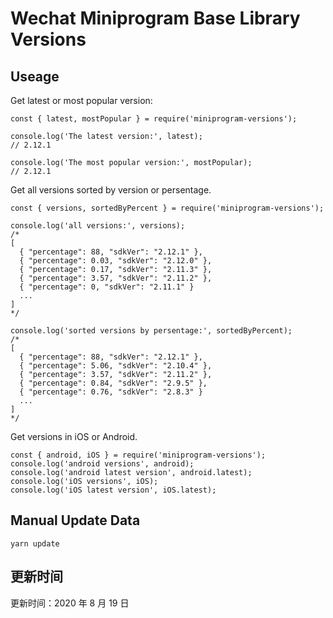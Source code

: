 
# Wechat Miniprogram Base Library Versions

## Useage

Get latest or most popular version:

```;
const { latest, mostPopular } = require('miniprogram-versions');

console.log('The latest version:', latest);
// 2.12.1

console.log('The most popular version:', mostPopular);
// 2.12.1

```

Get all versions sorted by version or persentage.

```
const { versions, sortedByPercent } = require('miniprogram-versions');

console.log('all versions:', versions);
/*
[
  { "percentage": 88, "sdkVer": "2.12.1" },
  { "percentage": 0.03, "sdkVer": "2.12.0" },
  { "percentage": 0.17, "sdkVer": "2.11.3" },
  { "percentage": 3.57, "sdkVer": "2.11.2" },
  { "percentage": 0, "sdkVer": "2.11.1" }
  ...
]
*/

console.log('sorted versions by persentage:', sortedByPercent);
/*
[
  { "percentage": 88, "sdkVer": "2.12.1" },
  { "percentage": 5.06, "sdkVer": "2.10.4" },
  { "percentage": 3.57, "sdkVer": "2.11.2" },
  { "percentage": 0.84, "sdkVer": "2.9.5" },
  { "percentage": 0.76, "sdkVer": "2.8.3" }
  ...
]
*/
```

Get versions in iOS or Android.

```
const { android, iOS } = require('miniprogram-versions');
console.log('android versions', android);
console.log('android latest version', android.latest);
console.log('iOS versions', iOS);
console.log('iOS latest version', iOS.latest);
```

## Manual Update Data

```
yarn update
```

## 更新时间

更新时间：2020 年 8 月 19 日
